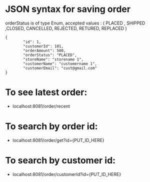 # JSON syntax for saving order

orderStatus is of type Enum, accepted values : ( PLACED , SHIPPED ,CLOSED, CANCELLED, REJECTED, RETURED, REPLACED )
```
{
        "id": 1,
        "customerId": 101,
        "orderAmount": 500,
        "orderStatus": "PLACED",
        "storeName": "storename 1",
        "customerName": "customername 1",
        "customerEmail": "cust@gmail.com"
}
```

# To see latest order:
- localhost:8081/order/recent

# To search by order id:
- localhost:8081/order/get?id={PUT_ID_HERE}

# To search by customer id:
- localhost:8081/order/customerId?id={PUT_ID_HERE}

